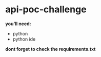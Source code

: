 # api-poc-challenge

__you'll need:__

* python
* python ide

__dont forget to check the requirements.txt__
